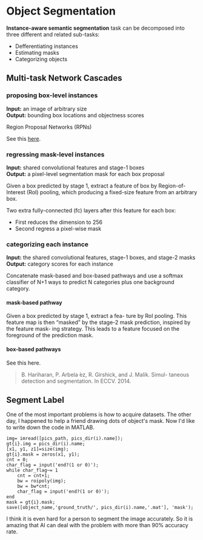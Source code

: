 # Object Segmentation

**Instance-aware semantic segmentation** task can be decomposed into three different and related sub-tasks:

- Defferentiating instances
- Estimating masks
- Categorizing objects

## Multi-task Network Cascades

### proposing box-level instances

**Input:** an image of arbitrary size  
**Output:** bounding box locations and objectness scores  

Region Proposal Networks (RPNs)

See this <a href="https://github.com/Faldict/MVIG-training-DL/tree/master/Object%20Detection">here</a>.

### regressing mask-level instances

**Input:** shared convolutional features and stage-1 boxes  
**Output:** a pixel-level segmentation mask for each box proposal

Given a box predicted by stage 1, extract a feature of box by Region-of-Interest (RoI) pooling, which producing a fixed-size feature from an arbitrary box.

Two extra fully-connected (fc) layers after this feature for each box:

- First reduces the dimension to 256
- Second regress a pixel-wise mask

### categorizing each instance

**Input:** the shared convolutional features, stage-1 boxes, and stage-2 masks  
**Output:** category scores for each instance  

Concatenate mask-based and box-based pathways and use a softmax classifier of N+1 ways to predict N categories plus one background category.  

#### mask-based pathway

Given a box predicted by stage 1, extract a fea- ture by RoI pooling. This feature map is then “masked” by the stage-2 mask prediction, inspired by the feature mask- ing strategy. This leads to a feature focused on the foreground of the prediction mask.

#### box-based pathways

See this here.

> B. Hariharan, P. Arbela ́ez, R. Girshick, and J. Malik. Simul-taneous detection and segmentation. In ECCV. 2014.

## Segment Label

One of the most important problems is how to acquire datasets. The other day, I happened to help a friend drawing dots of object's mask. Now I'd like to write down the code in MATLAB.

```
img= imread([pics_path, pics_dir(i).name]);
gt{i}.img = pics_dir(i).name;
[x1, y1, z1]=size(img);
gt{i}.mask = zeros(x1, y1);
cnt = 0;
char_flag = input('end?(1 or 0)');
while char_flag~= 1
    cnt = cnt+1;
    bw = roipoly(img);
    bw = bw*cnt;
    char_flag = input('end?(1 or 0)');
end
mask = gt{i}.mask;
save([object_name,'ground_truth/', pics_dir(i).name,'.mat'], 'mask');
```

I think it is even hard for a person to segment the image accurately. So it is amazing that AI can deal with the problem with more than 90% accuracy rate.